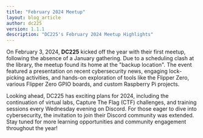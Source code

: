 ```yaml
---
title: "February 2024 Meetup"
layout: blog_article
author: dc225
version: 1.1.1
description: "DC225's February 2024 Meetup Highlights"
---
```


On February 3, 2024, **DC225** kicked off the year with their first meetup, following the absence of a January gathering. Due to a scheduling clash at the library, the meetup found its home at the "backup location". The event featured a presentation on recent cybersecurity news, engaging lock-picking activities, and hands-on exploration of tools like the Flipper Zero, various Flipper Zero GPIO boards, and custom Raspberry Pi projects.

Looking ahead, DC225 has exciting plans for 2024, including the continuation of virtual labs, Capture The Flag (CTF) challenges, and training sessions every Wednesday evening on Discord. For those eager to dive into cybersecurity, the invitation to join their Discord community was extended. Stay tuned for more learning opportunities and community engagement throughout the year!